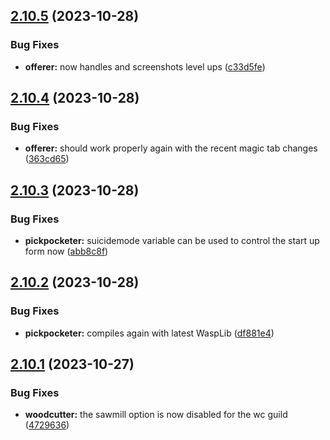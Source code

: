 ## [2.10.5](https://github.com/Torwent/wasp-free/compare/v2.10.4...v2.10.5) (2023-10-28)


### Bug Fixes

* **offerer:** now handles and screenshots level ups ([c33d5fe](https://github.com/Torwent/wasp-free/commit/c33d5febe63c77066015b521fd5768e8bf14bf38))



## [2.10.4](https://github.com/Torwent/wasp-free/compare/v2.10.3...v2.10.4) (2023-10-28)


### Bug Fixes

* **offerer:** should work properly again with the recent magic tab changes ([363cd65](https://github.com/Torwent/wasp-free/commit/363cd65ad1c002ef034d73c4cf90c577486c3d23))



## [2.10.3](https://github.com/Torwent/wasp-free/compare/v2.10.2...v2.10.3) (2023-10-28)


### Bug Fixes

* **pickpocketer:** suicidemode variable can be used to control the start up form now ([abb8c8f](https://github.com/Torwent/wasp-free/commit/abb8c8fbf23945b8ae931c3d2447e2bb412a9cf6))



## [2.10.2](https://github.com/Torwent/wasp-free/compare/v2.10.1...v2.10.2) (2023-10-28)


### Bug Fixes

* **pickpocketer:** compiles again with latest WaspLib ([df881e4](https://github.com/Torwent/wasp-free/commit/df881e446d658c03916e7046b50046f7722d9b36))



## [2.10.1](https://github.com/Torwent/wasp-free/compare/v2.10.0...v2.10.1) (2023-10-27)


### Bug Fixes

* **woodcutter:** the sawmill option is now disabled for the wc guild ([4729636](https://github.com/Torwent/wasp-free/commit/4729636f9b48e234355388db890102784ec283dc))



